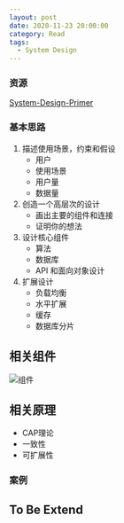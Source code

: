 ```yaml
---
layout: post
date: 2020-11-23 20:00:00
category: Read
tags:
  - System Design
---
```


### 资源
[System-Design-Primer](https://github.com/donnemartin/system-design-primer)

### 基本思路
1. 描述使用场景，约束和假设
   - 用户
   - 使用场景
   - 用户量
   - 数据量
2. 创造一个高层次的设计
   - 画出主要的组件和连接
   - 证明你的想法
3. 设计核心组件
   - 算法
   - 数据库
   - API 和面向对象设计
4. 扩展设计
   - 负载均衡
   - 水平扩展
   - 缓存
   - 数据库分片



## 相关组件

![组件](https://run-dream.github.io/img/system-design-components.png)


## 相关原理
- CAP理论
- 一致性
- 可扩展性



### 案例




## To Be Extend